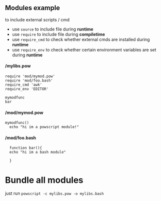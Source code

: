 ## Modules example

to include external scripts / cmd

* use `source` to include file during **runtime**
* use `require` to include file during **compiletime**
* use `require_cmd` to check whether external cmds are installed during **runtime**
* use `require_env` to check whether certain environment variables are set during **runtime**

####  /mylibs.pow

    require 'mod/mymod.pow'
    require 'mod/foo.bash'
    require_cmd 'awk'
    require_env 'EDITOR'

    mymodfunc
    bar

#### /mod/mymod.pow

    mymodfunc()
      echo "hi im a powscript module!"

#### /mod/foo.bash

      function bar(){
      echo "hi im a bash module"

      }

# Bundle all modules

just run `powscript -c mylibs.pow -o mylibs.bash`


